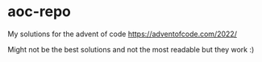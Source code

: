 # aoc-repo
My solutions for the advent of code https://adventofcode.com/2022/

Might not be the best solutions and not the most readable but they work :) 
